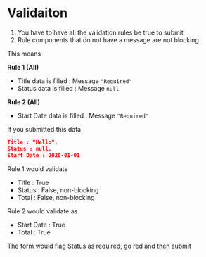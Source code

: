 # Validaiton

1) You have to have all the validation rules be true to submit
2) Rule components that do not have a message are not blocking

This means

**Rule 1 (All)**

- Title data is filled : Message `"Required"`
- Status data is filled : Message `null`

**Rule 2 (All)**

- Start Date data is filled : Message `"Required"`


If you submitted this data

```JSON
Title : "Hello",
Status : null,
Start Date : 2020-01-01
```

Rule 1 would validate
- Title : True
- Status : False, non-blocking
- Total : False, non-blocking

Rule 2 would validate as
- Start Date : True
- Total : True


The form would flag Status as required, go red and then submit